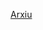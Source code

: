 [Arxiu](https://docs.google.com/document/d/1OiSXrhK4EdOWpFDFXsLWrAW3B3zj2mCGagGpVXWJt4A/edit?usp=sharing)
